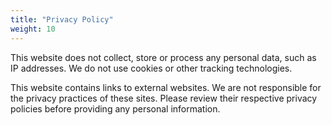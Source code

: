```yaml
---
title: "Privacy Policy"
weight: 10
---
```


This website does not collect, store or process any personal data, such as IP addresses. We do not use cookies or other tracking technologies.

This website contains links to external websites. We are not responsible for the privacy practices of these sites. Please review their respective privacy policies before providing any personal information.